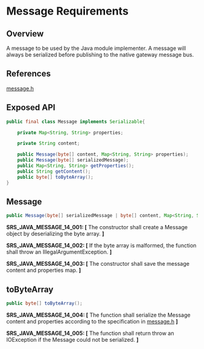 # Message Requirements

## Overview

A message to be used by the Java module implementer. A message will always be serialized before publishing to the native gateway message bus.

## References

[message.h](../../../../../../../../../core/devdoc/message_requirements.md)

## Exposed API
```java
public final class Message implements Serializable{

    private Map<String, String> properties;

    private String content;

    public Message(byte[] content, Map<String, String> properties);
    public Message(byte[] serializedMessage);
    public Map<String, String> getProperties();
    public String getContent();
    public byte[] toByteArray();
}
```

##  Message
```java
public Message(byte[] serializedMessage | byte[] content, Map<String, String> properties);
```
**SRS_JAVA_MESSAGE_14_001: [** The constructor shall create a Message object by deserializing the byte array. **]**

**SRS_JAVA_MESSAGE_14_002: [** If the byte array is malformed, the function shall throw an IllegalArgumentException. **]**

**SRS_JAVA_MESSAGE_14_003: [** The constructor shall save the message content and properties map. **]**

## toByteArray
```java
public byte[] toByteArray();
```
**SRS_JAVA_MESSAGE_14_004: [** The function shall serialize the Message content and properties according to the specification in [message.h](../../../../../../../../../core/devdoc/message_requirements.md) **]**

**SRS_JAVA_MESSAGE_14_005: [** The function shall return throw an IOException if the Message could not be serialized. **]**